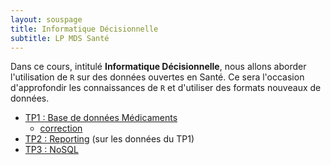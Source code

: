 ```yaml
---
layout: souspage
title: Informatique Décisionnelle
subtitle: LP MDS Santé
---
```


Dans ce cours, intitulé **Informatique Décisionnelle**, nous allons aborder l'utilisation de `R` sur des données ouvertes en Santé. Ce sera l'occasion d'approfondir les connaissances de `R` et d'utiliser des formats nouveaux de données.

- [TP1 : Base de données Médicaments](info-dec-sante-tp1.html)
    - [correction](info-dec-sante-tp1-correction.html)
- [TP2 : Reporting](info-dec-sante-tp2.html) (sur les données du TP1)
- [TP3 : NoSQL](info-dec-sante-tp3.html) 